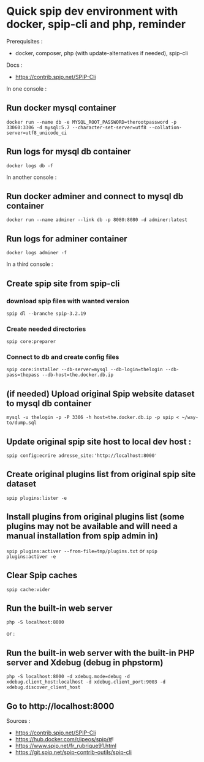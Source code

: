 # Quick spip dev environment with docker, spip-cli and php, reminder

Prerequisites :
- docker, composer, php (with update-alternatives if needed), spip-cli

Docs :
- https://contrib.spip.net/SPIP-Cli


In one console :
## Run docker mysql container
`docker run --name db -e MYSQL_ROOT_PASSWORD=therootpassword -p 33060:3306 -d mysql:5.7 --character-set-server=utf8 --collation-server=utf8_unicode_ci`

## Run logs for mysql db container
`docker logs db -f`

In another console :
## Run docker adminer and connect to mysql db container

`docker run --name adminer --link db -p 8080:8080 -d adminer:latest`

## Run logs for adminer container

`docker logs adminer -f`

In a third console :

## Create spip site from spip-cli

### download spip files with wanted version
`spip dl --branche spip-3.2.19`
### Create needed directories
`spip core:preparer`
### Connect to db and create config files
`spip core:installer --db-server=mysql --db-login=thelogin --db-pass=thepass --db-host=the.docker.db.ip`

## (if needed) Upload original Spip website dataset to mysql db container 
`mysql -u thelogin -p -P 3306 -h host=the.docker.db.ip -p spip < ~/way-to/dump.sql`

## Update original spip site host to local dev host :
`spip config:ecrire adresse_site:'http://localhost:8000'`

## Create original plugins list from original spip site dataset
`spip plugins:lister -e`

## Install plugins from original plugins list (some plugins may not be available and will need a manual installation from spip admin in)
`spip plugins:activer --from-file=tmp/plugins.txt` or `spip plugins:activer -e`

## Clear Spip caches
`spip cache:vider`

## Run the built-in web server
`php -S localhost:8000`

or :

## Run the built-in web server with the built-in PHP server and Xdebug (debug in phpstorm)
`php -S localhost:8000 -d xdebug.mode=debug -d xdebug.client_host:localhost -d xdebug.client_port:9003 -d xdebug.discover_client_host`

## Go to http://localhost:8000

Sources : 
- https://contrib.spip.net/SPIP-Cli
- https://hub.docker.com/r/ipeos/spip/#!
- https://www.spip.net/fr_rubrique91.html
- https://git.spip.net/spip-contrib-outils/spip-cli
